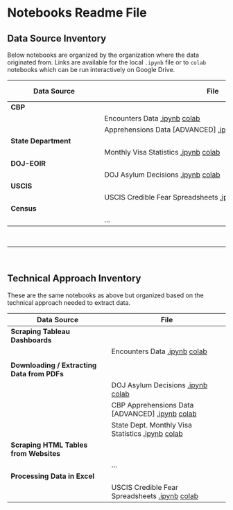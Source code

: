 # Notebooks Readme File


## Data Source Inventory 

Below notebooks are organized by the organization where the data originated from. Links are available for the local `.ipynb` file or to `colab` notebooks which can be run interactively on Google Drive. 
<!-- TODO fix table width styling later when more final  -->
| <div style="width:200px">Data Source</div>   | <div style="width:500px">File</div> |  Output Data| 
| ----------- | ----------- | ----------- |
|   **CBP**    |      |
|    | Encounters Data [.ipynb](CBP-Encounters.ipynb) [colab](https://colab.research.google.com/drive/1siHcEK6zTL5y6RLWkHpzZjIQVyazE7_C?usp=sharing)          |
| | Apprehensions Data [ADVANCED] [.ipynb](CBP-Apprehensions.ipynb) [colab](https://colab.research.google.com/drive/1PgBM8B--PjGUC6sSCcyWasrDlGS3RhdG?usp=sharing)|
| **State Department**| | 
| | Monthly Visa Statistics [.ipynb](STATE-DEPT-Monthly-Visa-Stats.ipynb) [colab](https://colab.research.google.com/drive/1iu43SDzCN16MURmy_w7qjE0PCGmI6tX9?usp=sharing)
| **DOJ-EOIR**  |
| |DOJ Asylum Decisions [.ipynb](DOJ-Asylum-Decisions.ipynb) [colab](https://colab.research.google.com/drive/1q1zo_fhuxik69f03yg0W7xHGMfusiXky?usp=sharing) | [csv](../data/extracted_data/doj_eoir_asylym_decisions.csv)|
| **USCIS** | 
| | USCIS Credible Fear Spreadsheets [.ipynb](USCIS-Credible-Fear-Spreadsheets.ipynb) [colab](https://drive.google.com/file/d/1PdmzI49Tyb3mvzImJbqe_IfP8TUI_9Vj/view?usp=sharing)| 
| **Census** | 
| | ...| 


<br>

-------

<br>

## Technical Approach Inventory 

These are the same notebooks as above but organized based on the technical approach needed to extract data. 

| Data Source      | File | 
| ----------- | ----------- |
|   **Scraping Tableau Dashboards**    |      |
|    | Encounters Data [.ipynb](CBP-Encounters.ipynb) [colab](https://colab.research.google.com/drive/1siHcEK6zTL5y6RLWkHpzZjIQVyazE7_C?usp=sharing)          |
| | |
| **Downloading / Extracting Data from PDFs** | 
| |DOJ Asylum Decisions [.ipynb](DOJ-Asylum-Decisions.ipynb) [colab](https://colab.research.google.com/drive/1q1zo_fhuxik69f03yg0W7xHGMfusiXky?usp=sharing) | 
| | CBP Apprehensions Data [ADVANCED] [.ipynb](CBP-Apprehensions.ipynb) [colab](https://colab.research.google.com/drive/1PgBM8B--PjGUC6sSCcyWasrDlGS3RhdG?usp=sharing)| 
| | State Dept. Monthly Visa Statistics [.ipynb](STATE-DEPT-Monthly-Visa-Stats.ipynb) [colab](https://colab.research.google.com/drive/1iu43SDzCN16MURmy_w7qjE0PCGmI6tX9?usp=sharing)
| **Scraping HTML Tables from Websites**  |
| | ...|
| **Processing Data in Excel** | |
| | USCIS Credible Fear Spreadsheets [.ipynb](USCIS-Credible-Fear-Spreadsheets.ipynb) [colab](https://drive.google.com/file/d/1PdmzI49Tyb3mvzImJbqe_IfP8TUI_9Vj/view?usp=sharing)| 



